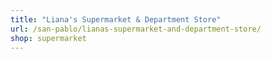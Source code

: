 ```yaml
---
title: "Liana's Supermarket & Department Store"
url: /san-pablo/lianas-supermarket-and-department-store/
shop: supermarket
---
```

